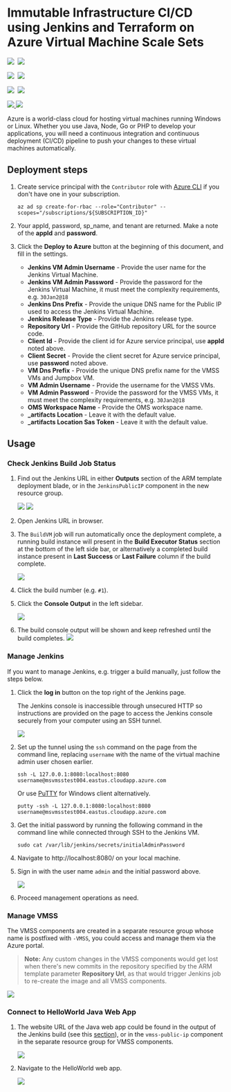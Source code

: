 # Immutable Infrastructure CI/CD using Jenkins and Terraform on Azure Virtual Machine Scale Sets

<IMG SRC="https://azbotstorage.blob.core.windows.net/badges/jenkins-cicd-vmss/PublicLastTestDate.svg" />&nbsp;
<IMG SRC="https://azbotstorage.blob.core.windows.net/badges/jenkins-cicd-vmss/PublicDeployment.svg" />&nbsp;

<IMG SRC="https://azbotstorage.blob.core.windows.net/badges/jenkins-cicd-vmss/FairfaxLastTestDate.svg" />&nbsp;
<IMG SRC="https://azbotstorage.blob.core.windows.net/badges/jenkins-cicd-vmss/FairfaxDeployment.svg" />&nbsp;

<IMG SRC="https://azbotstorage.blob.core.windows.net/badges/jenkins-cicd-vmss/BestPracticeResult.svg" />&nbsp;
<IMG SRC="https://azbotstorage.blob.core.windows.net/badges/jenkins-cicd-vmss/CredScanResult.svg" />&nbsp;

<a href="https://portal.azure.com/#create/Microsoft.Template/uri/https%3A%2F%2Fraw.githubusercontent.com%2FAzure%2Fazure-quickstart-templates%2Fmaster%2Fjenkins-cicd-vmss%2Fazuredeploy.json" target="_blank">
<img src="https://raw.githubusercontent.com/Azure/azure-quickstart-templates/master/1-CONTRIBUTION-GUIDE/images/deploytoazure.png"/>
</a>
<a href="http://armviz.io/#/?load=https%3A%2F%2Fraw.githubusercontent.com%2FAzure%2Fazure-quickstart-templates%2Fmaster%2Fjenkins-cicd-vmss%2Fazuredeploy.json" target="_blank">
<img src="https://raw.githubusercontent.com/Azure/azure-quickstart-templates/master/1-CONTRIBUTION-GUIDE/images/visualizebutton.png"/>
</a>

Azure is a world-class cloud for hosting virtual machines running Windows or Linux. Whether you use Java, Node, Go or PHP to develop your applications, you will need a continuous integration and continuous deployment (CI/CD) pipeline to push your changes to these virtual machines automatically.

## Deployment steps

1. Create service principal with the `Contributor` role with [Azure CLI](https://docs.microsoft.com/en-us/cli/azure/get-started-with-azure-cli?view=azure-cli-latest) if you don't have one in your subscription.
   ```shell
   az ad sp create-for-rbac --role="Contributor" --scopes="/subscriptions/${SUBSCRIPTION_ID}"
   ```

2. Your appId, password, sp_name, and tenant are returned. Make a note of the **appId** and **password**.

3. Click the **Deploy to Azure** button at the beginning of this document, and fill in the settings.
   - **Jenkins VM Admin Username** - Provide the user name for the Jenkins Virtual Machine.
   - **Jenkins VM Admin Password** - Provide the password for the Jenkins Virtual Machine, it must meet the complexity requirements, e.g. `30Jan2@18`
   - **Jenkins Dns Prefix** - Provide the unique DNS name for the Public IP used to access the Jenkins Virtual Machine.
   - **Jenkins Release Type** - Provide the Jenkins release type.
   - **Repository Url** - Provide the GitHub repository URL for the source code.
   - **Client Id** - Provide the client id for Azure service principal, use **appId** noted above.
   - **Client Secret** - Provide the client secret for Azure service principal, use **password** noted above.
   - **VM Dns Prefix** - Provide the unique DNS prefix name for the VMSS VMs and Jumpbox VM.
   - **VM Admin Username** - Provide the username for the VMSS VMs.
   - **VM Admin Password** - Provide the password for the VMSS VMs, it must meet the complexity requirements, e.g. `30Jan2@18`
   - **OMS Workspace Name** - Provide the OMS workspace name.
   - **_artifacts Location** - Leave it with the default value.
   - **_artifacts Location Sas Token** - Leave it with the default value.


## Usage

### Check Jenkins Build Job Status

1. Find out the Jenkins URL in either **Outputs** section of the ARM template deployment blade, or in the `JenkinsPublicIP` component in the new resource group.

   ![](images/arm-output.png)
   ![](images/jenkins-publicip.png)

2. Open Jenkins URL in browser.

3. The `BuildVM` job will run automatically once the deployment complete, a running build instance will present in the **Build Executor Status** section at the bottom of the left side bar, or alternatively a completed build instance present in **Last Success** or **Last Failure** column if the build complete.

   ![](images/jenkins-anonymous.png)

3. Click the build number (e.g. `#1`).

4. Click the **Console Output** in the left sidebar.

   ![](images/jenkins-build-overview.png)

5. The build console output will be shown and keep refreshed until the build completes.
   ![](images/jenkins-build-output.png)


### Manage Jenkins

If you want to manage Jenkins, e.g. trigger a build manually, just follow the steps below.

1. Click the **log in** button on the top right of the Jenkins page.

   The Jenkins console is inaccessible through unsecured HTTP so instructions are provided on the page to access the Jenkins console securely from your computer using an SSH tunnel.

   ![](images/jenkins-login.png)

2. Set up the tunnel using the `ssh` command on the page from the command line, replacing `username` with the name of the virtual machine admin user chosen earlier.

   ```shell
   ssh -L 127.0.0.1:8080:localhost:8080 username@msvmsstest004.eastus.cloudapp.azure.com
   ```

   Or use [PuTTY](https://www.chiark.greenend.org.uk/~sgtatham/putty/) for Windows client alternatively.

   ```shell
   putty -ssh -L 127.0.0.1:8080:localhost:8080 username@msvmsstest004.eastus.cloudapp.azure.com
   ```

3. Get the initial password by running the following command in the command line while connected through SSH to the Jenkins VM.

   ```shell
   sudo cat /var/lib/jenkins/secrets/initialAdminPassword
   ```

4. Navigate to http://localhost:8080/ on your local machine.

5. Sign in with the user name `admin` and the initial password above.
   
   ![](images/jenkins-login-ssh.png)

6. Proceed management operations as need.

### Manage VMSS

The VMSS components are created in a separate resource group whose name is postfixed with `-VMSS`, you could access and manage them via the Azure portal.

> **Note:** Any custom changes in the VMSS components would get lost when there's new commits in the repository specified by the ARM template parameter **Repository Url**, as that would trigger Jenkins job to re-create the image and all VMSS components.

![](images/vmss-resources.png)

### Connect to HelloWorld Java Web App

1. The website URL of the Java web app could be found in the output of the Jenkins build (see this [section](#check-jenkins-build-job-status)), or in the `vmss-public-ip` component in the separate resource group for VMSS components.

   ![](images/vmss-publicip.png)

2. Navigate to the HelloWorld web app.

   ![](images/vmss-webapp.png)
